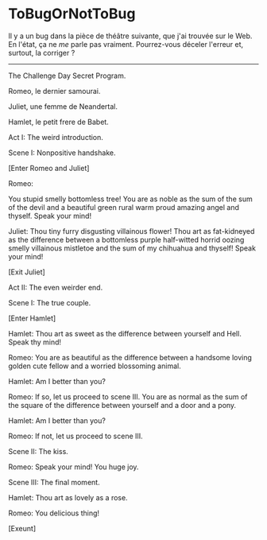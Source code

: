 # ToBugOrNotToBug

Il y a un bug dans la pièce de théâtre suivante, que j'ai trouvée sur le Web.
En l'état, ça ne _me_ parle pas vraiment. Pourrez-vous déceler l'erreur et, surtout, la corriger ?

--- 

The Challenge Day Secret Program.

Romeo, le dernier samourai.

Juliet, une femme de Neandertal.

Hamlet, le petit frere de Babet.


Act I: The weird introduction.

Scene I: Nonpositive handshake.

[Enter Romeo and Juliet]

Romeo:

 You stupid smelly bottomless tree!
 You are as noble as the sum of the sum of the devil and a beautiful green rural warm proud amazing angel and thyself.
 Speak your mind!

Juliet:
 Thou tiny furry disgusting villainous flower!
 Thou art as fat-kidneyed as the difference between a bottomless purple half-witted horrid oozing smelly villainous mistletoe and the sum of my chihuahua and thyself!
 Speak your mind!
 
[Exit Juliet] 

Act II: The even weirder end.

Scene I: The true couple.

[Enter Hamlet]

Hamlet:
 Thou art as sweet as the difference between yourself and Hell.
 Speak thy mind!
 
Romeo:
 You are as beautiful as the difference between a handsome loving golden cute fellow and a worried blossoming animal. 
 
Hamlet: 
 Am I better than you?
 
Romeo: 
 If so, let us proceed to scene III. 
 You are as normal as the sum of the square of the difference between yourself and a door and a pony.
 
Hamlet: 
 Am I better than you?
 
Romeo: 
 If not, let us proceed to scene III. 

Scene II: The kiss. 

Romeo:
 Speak your mind! You huge joy.

Scene III: The final moment.

Hamlet:
 Thou art as lovely as a rose.
 
Romeo: 
 You delicious thing!

[Exeunt]
